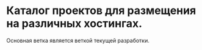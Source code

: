 # Каталог проектов для размещения на различных хостингах.

Основная ветка является веткой текущей разработки.
